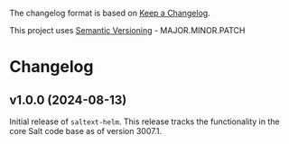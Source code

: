The changelog format is based on [Keep a Changelog](https://keepachangelog.com/en/1.0.0/).

This project uses [Semantic Versioning](https://semver.org/) - MAJOR.MINOR.PATCH

# Changelog

## v1.0.0 (2024-08-13)

Initial release of `saltext-helm`. This release tracks the functionality in the core Salt code base as of version 3007.1.
